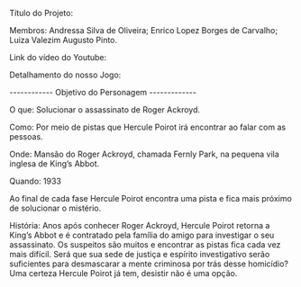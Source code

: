 Título do Projeto: 

Membros: 
Andressa Silva de Oliveira;
Enrico Lopez Borges de Carvalho;
Luiza Valezim Augusto Pinto.

Link do vídeo do Youtube:

Detalhamento do nosso Jogo:


------------ Objetivo do Personagem -------------


O que: Solucionar o assassinato de Roger Ackroyd.


Como: Por meio de pistas que Hercule Poirot irá encontrar ao falar com as pessoas.


Onde: Mansão do Roger Ackroyd, chamada Fernly Park, na pequena vila inglesa de King’s Abbot.


Quando: 1933

Ao final de cada fase Hercule Poirot encontra uma pista e fica mais próximo de solucionar o mistério.

História:
Anos após conhecer Roger Ackroyd, Hercule Poirot retorna a King’s Abbot e é contratado pela família do amigo para investigar o seu assassinato. Os suspeitos são muitos e encontrar as pistas fica cada vez mais difícil. Será que sua sede de justiça e espírito investigativo serão suficientes para desmascarar a mente criminosa por trás desse homicídio? Uma certeza Hercule Poirot já tem, desistir não é uma opção.

